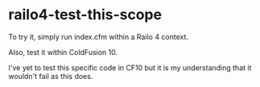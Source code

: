 railo4-test-this-scope
======================
To try it, simply run index.cfm within a Railo 4 context.

Also, test it within ColdFusion 10.

I've yet to test this specific code in CF10 but it is my understanding that it wouldn't fail as this does.